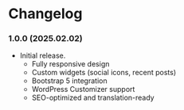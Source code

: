 # Changelog

### 1.0.0 (2025.02.02)
- Initial release.
    - Fully responsive design
    - Custom widgets (social icons, recent posts)
    - Bootstrap 5 integration
    - WordPress Customizer support
    - SEO-optimized and translation-ready